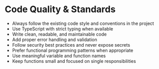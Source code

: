 # Code Quality & Standards

- Always follow the existing code style and conventions in the project
- Use TypeScript with strict typing when available
- Write clean, readable, and maintainable code
- Add proper error handling and validation
- Follow security best practices and never expose secrets
- Prefer functional programming patterns when appropriate
- Use meaningful variable and function names
- Keep functions small and focused on single responsibilities
